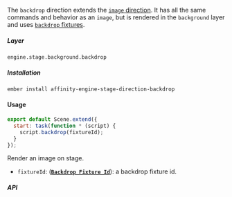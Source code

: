 The `backdrop` direction extends the [`image` direction](/components/stage/directions/image). It has all the same commands and behavior as an `image`, but is rendered in the `background` layer and uses [`backdrop` fixtures](/engine/fixtures/backdrops).

##### Layer

`engine.stage.background.backdrop`

##### Installation

```bash
ember install affinity-engine-stage-direction-backdrop
```

#### Usage

```js
export default Scene.extend({
  start: task(function * (script) {
    script.backdrop(fixtureId);
  }
});
```

Render an image on stage.

* `fixtureId`: (**[`Backdrop Fixture Id`](/engine/fixtures/backdrops)**): a backdrop fixture id.

##### API
